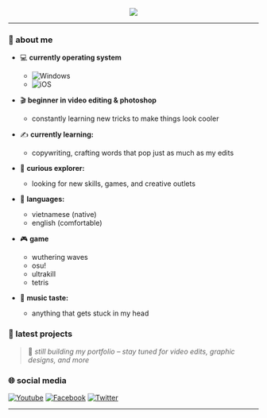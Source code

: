 <p align="center">
  <a href="https://github.com/DenverCoder1/readme-typing-svg"><img src="https://readme-typing-svg.demolab.com?font=Fira+Code&duration=2000&pause=1000&lines=this+is+nks&center=true&width=380&height=45"></a>
</p>

---

### 👤 about me

- 💻 **currently operating system**
  - ![Windows](https://img.shields.io/badge/windows-black?style=for-the-badge&logo=windows&logoColor=white)
  - ![iOS](https://img.shields.io/badge/android-black?style=for-the-badge&logo=android&logoColor=white)

- 🎬 **beginner in video editing & photoshop**  
  - constantly learning new tricks to make things look cooler

- ✍️ **currently learning:**  
  - copywriting, crafting words that pop just as much as my edits

- 🚩 **curious explorer:**  
  - looking for new skills, games, and creative outlets

- 🌟 **languages:**  
  - vietnamese (native)
  - english (comfortable)

- 🎮 **game**
  - wuthering waves
  - osu!
  - ultrakill
  - tetris

- 🎵 **music taste:**  
  - anything that gets stuck in my head

### 📸 latest projects

> 🚧 *still building my portfolio – stay tuned for video edits, graphic designs, and more*

### 🌐 social media
[![Youtube](https://img.shields.io/badge/-youtube-black?style=for-the-badge&logo=youtube)](https://twitter.com/nks5969)
[![Facebook](https://img.shields.io/badge/-Twitter-black?style=for-the-badge&logo=facebook)](https://facebook.com/hgha5969)
[![Twitter](https://img.shields.io/badge/-x-black?style=for-the-badge&logo=twitter)](https://twitter.com/nks5969)

---

